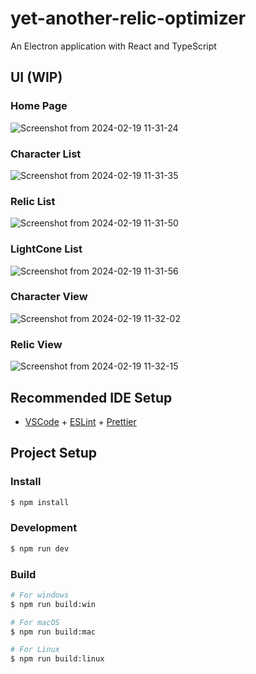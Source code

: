 # yet-another-relic-optimizer

An Electron application with React and TypeScript

## UI (WIP)
### Home Page
![Screenshot from 2024-02-19 11-31-24](https://github.com/aachiang123/Yet-Another-Relic-Optimizer/assets/29362115/bd984c8e-f4a2-4853-b6d3-0a6ced88ec8c)
### Character List
![Screenshot from 2024-02-19 11-31-35](https://github.com/aachiang123/Yet-Another-Relic-Optimizer/assets/29362115/ecba7348-9e25-48f8-a088-2481481cf30b)
### Relic List
![Screenshot from 2024-02-19 11-31-50](https://github.com/aachiang123/Yet-Another-Relic-Optimizer/assets/29362115/0719c146-222d-47c7-bf05-a653f6eca14e)
### LightCone List
![Screenshot from 2024-02-19 11-31-56](https://github.com/aachiang123/Yet-Another-Relic-Optimizer/assets/29362115/e93e543b-ba26-42b2-93e5-74212f798488)
### Character View
![Screenshot from 2024-02-19 11-32-02](https://github.com/aachiang123/Yet-Another-Relic-Optimizer/assets/29362115/1423e59e-0cae-43b7-80bd-106bf1d56fd9)
### Relic View
![Screenshot from 2024-02-19 11-32-15](https://github.com/aachiang123/Yet-Another-Relic-Optimizer/assets/29362115/4c3b0a55-fbd1-4b31-ab2f-b3be9c6794c1)


## Recommended IDE Setup

- [VSCode](https://code.visualstudio.com/) + [ESLint](https://marketplace.visualstudio.com/items?itemName=dbaeumer.vscode-eslint) + [Prettier](https://marketplace.visualstudio.com/items?itemName=esbenp.prettier-vscode)

## Project Setup

### Install

```bash
$ npm install
```

### Development

```bash
$ npm run dev
```

### Build

```bash
# For windows
$ npm run build:win

# For macOS
$ npm run build:mac

# For Linux
$ npm run build:linux
```
